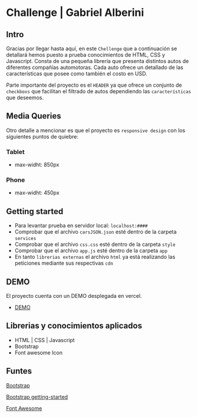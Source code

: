 # Challenge | Gabriel Alberini

## Intro

Gracias por llegar hasta aquí, en este `Chellenge` que a continuación se detallará hemos puesto a prueba conocimientos de HTML, CSS y Javascript.
Consta de una pequeña librería que presenta distintos autos de diferentes compañías automotoras.
Cada auto ofrece un detallado de las características que posee como también el costo en USD.

Parte importante del proyecto es el `HEADER` ya que ofrece un conjunto de `checkboxs` que facilitan el filtrado de autos dependiendo las `características` que deseemos.

## Media Queries

Otro detalle a mencionar es que el proyecto es `responsive design` con los siguientes puntos de quiebre:

### Tablet

- max-widht: 850px

### Phone

- max-widht: 450px

## Getting started

- Para levantar prueba en servidor local: `localhost:####`
- Comprobar que el archivo `carsJSON.json` esté dentro de la carpeta `services`
- Comprobar que el archivo `css.css` esté dentro de la carpeta `style`
- Comprobar que el archivo `app.js` esté dentro de la carpeta `app`
- En tanto `librerias externas` el archivo `html` ya está realizando las peticiones mediante sus respectivas `cdn`

## DEMO

El proyecto cuenta con un DEMO desplegada en vercel.

- [DEMO](https://challenge-cars.vercel.app/)

## Librerias y conocimientos aplicados

- HTML | CSS | Javascript
- Bootstrap
- Font awesome Icon

## Funtes

[Bootstrap](https://getbootstrap.com/)

[Bootstrap getting-started](https://getbootstrap.com/docs/5.0/getting-started/introduction/)

[Font Awesome](https://fontawesome.com/)
